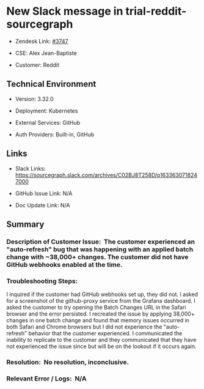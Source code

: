# New Slack message in trial-reddit-sourcegraph 



- Zendesk Link: [#3747](https://sourcegraph.zendesk.com/agent/tickets/3747)

- CSE: Alex Jean-Baptiste

- Customer: Reddit <!-- Redact if this contains personally identifying information -->


<!-- Data populated from integration, speak to Ben Gordon or Michael Bali if not working -->

<!-- During Internal team trial, fill missing data manually (we are waiting for all data to sync) -->



## Technical Environment

- Version: ​3.32.0

- Deployment: Kubernetes

- External Services: GitHub

- Auth Providers: Built-in, GitHub





## Links
<!-- Data for CSE manual entry -->
- Slack Links: https://sourcegraph.slack.com/archives/C02BJ8T258D/p1633630718247000

- GitHub Issue Link: N/A

- Doc Update Link: N/A



## Summary
### Description of Customer Issue:  The customer experienced an "auto-refresh" bug that was happening with an applied batch change with ~38,000+ changes. The customer did not have GitHub webhooks enabled at the time. 

### Troubleshooting Steps:  

I inquired if the customer had GitHub webhooks set up, they did not.
I asked for a screenshot of the github-proxy service from the Grafana dashboard.
I asked the customer to try opening the Batch Changes URL in the Safari browser and the error persisted.
I recreated the issue by applying 38,000+ changes in one batch change and found that memory issues occurred in both Safari and Chrome browsers but I did not experience the "auto-refresh" behavior that the customer experienced.
I communicated the inability to replicate to the customer and they communicated that they have not experienced the issue since but will be on the lookout if it occurs again.

### Resolution:  No resolution, inconclusive.

### Relevant Error / Logs:  N/A

<!-- Please redact keys, tokens, and personal identifying information -->




<!-- Once complete, upload a copy to https://github.com/sourcegraph/support-tools-internal/tree/main/resolved-tickets as a .md file -->
<!-- Name the file 3747.md -->

